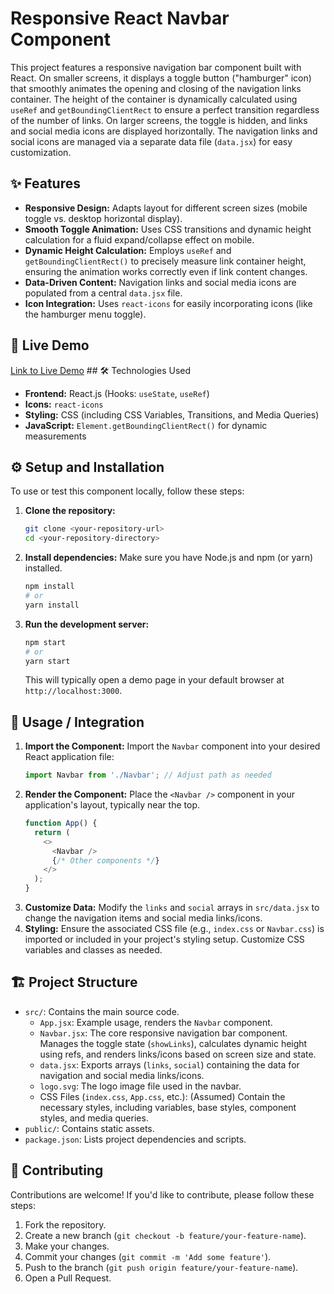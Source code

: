 # Responsive React Navbar Component

This project features a responsive navigation bar component built with React. On smaller screens, it displays a toggle button ("hamburger" icon) that smoothly animates the opening and closing of the navigation links container. The height of the container is dynamically calculated using `useRef` and `getBoundingClientRect` to ensure a perfect transition regardless of the number of links. On larger screens, the toggle is hidden, and links and social media icons are displayed horizontally. The navigation links and social icons are managed via a separate data file (`data.jsx`) for easy customization.

## ✨ Features

* **Responsive Design:** Adapts layout for different screen sizes (mobile toggle vs. desktop horizontal display).
* **Smooth Toggle Animation:** Uses CSS transitions and dynamic height calculation for a fluid expand/collapse effect on mobile.
* **Dynamic Height Calculation:** Employs `useRef` and `getBoundingClientRect()` to precisely measure link container height, ensuring the animation works correctly even if link content changes.
* **Data-Driven Content:** Navigation links and social media icons are populated from a central `data.jsx` file.
* **Icon Integration:** Uses `react-icons` for easily incorporating icons (like the hamburger menu toggle).

## 🚀 Live Demo

[Link to Live Demo]() ## 🛠️ Technologies Used

* **Frontend:** React.js (Hooks: `useState`, `useRef`)
* **Icons:** `react-icons`
* **Styling:** CSS (including CSS Variables, Transitions, and Media Queries)
* **JavaScript:** `Element.getBoundingClientRect()` for dynamic measurements

## ⚙️ Setup and Installation

To use or test this component locally, follow these steps:

1.  **Clone the repository:**
    ```bash
    git clone <your-repository-url>
    cd <your-repository-directory>
    ```

2.  **Install dependencies:**
    Make sure you have Node.js and npm (or yarn) installed.
    ```bash
    npm install
    # or
    yarn install
    ```

3.  **Run the development server:**
    ```bash
    npm start
    # or
    yarn start
    ```
    This will typically open a demo page in your default browser at `http://localhost:3000`.

## 📖 Usage / Integration

1.  **Import the Component:** Import the `Navbar` component into your desired React application file:
    ```javascript
    import Navbar from './Navbar'; // Adjust path as needed
    ```
2.  **Render the Component:** Place the `<Navbar />` component in your application's layout, typically near the top.
    ```javascript
    function App() {
      return (
        <>
          <Navbar />
          {/* Other components */}
        </>
      );
    }
    ```
3.  **Customize Data:** Modify the `links` and `social` arrays in `src/data.jsx` to change the navigation items and social media links/icons.
4.  **Styling:** Ensure the associated CSS file (e.g., `index.css` or `Navbar.css`) is imported or included in your project's styling setup. Customize CSS variables and classes as needed.

## 🏗️ Project Structure

* `src/`: Contains the main source code.
    * `App.jsx`: Example usage, renders the `Navbar` component.
    * `Navbar.jsx`: The core responsive navigation bar component. Manages the toggle state (`showLinks`), calculates dynamic height using refs, and renders links/icons based on screen size and state.
    * `data.jsx`: Exports arrays (`links`, `social`) containing the data for navigation and social media links/icons.
    * `logo.svg`: The logo image file used in the navbar.
    * CSS Files (`index.css`, `App.css`, etc.): (Assumed) Contain the necessary styles, including variables, base styles, component styles, and media queries.
* `public/`: Contains static assets.
* `package.json`: Lists project dependencies and scripts.

## 🤝 Contributing

Contributions are welcome! If you'd like to contribute, please follow these steps:

1.  Fork the repository.
2.  Create a new branch (`git checkout -b feature/your-feature-name`).
3.  Make your changes.
4.  Commit your changes (`git commit -m 'Add some feature'`).
5.  Push to the branch (`git push origin feature/your-feature-name`).
6.  Open a Pull Request.

